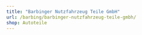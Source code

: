 ```yaml
---
title: "Barbinger Nutzfahrzeug Teile GmbH"
url: /barbing/barbinger-nutzfahrzeug-teile-gmbh/
shop: Autoteile
---
```

